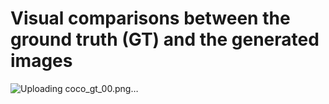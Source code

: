# Visual comparisons between the ground truth (GT) and the generated images
![Uploading coco_gt_00.png…]()

